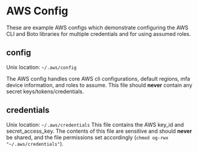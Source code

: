 AWS Config
==========
These are example AWS configs which demonstrate configuring the AWS CLI and
Boto libraries for multiple credentials and for using assumed roles.

config
------
Unix location: `~/.aws/config`

The AWS config handles core AWS cli configurations, default regions, mfa device
information, and roles to assume. This file should **never** contain any secret
keys/tokens/credentials.

credentials
-----------
Unix location: `~/.aws/credentials`
This file contains the AWS key_id and secret_access_key.  The contents of this
file are sensitive and should **never** be shared, and the file permissions set
accordingly (`chmod og-rwx "~/.aws/credentials"`).
